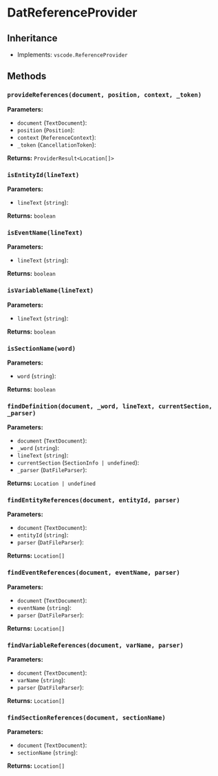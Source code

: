 # DatReferenceProvider

## Inheritance

- Implements: `vscode.ReferenceProvider`

## Methods

### `provideReferences(document, position, context, _token)`

**Parameters:**

- `document` (`TextDocument`): 
- `position` (`Position`): 
- `context` (`ReferenceContext`): 
- `_token` (`CancellationToken`): 

**Returns:** `ProviderResult<Location[]>`

### `isEntityId(lineText)`

**Parameters:**

- `lineText` (`string`): 

**Returns:** `boolean`

### `isEventName(lineText)`

**Parameters:**

- `lineText` (`string`): 

**Returns:** `boolean`

### `isVariableName(lineText)`

**Parameters:**

- `lineText` (`string`): 

**Returns:** `boolean`

### `isSectionName(word)`

**Parameters:**

- `word` (`string`): 

**Returns:** `boolean`

### `findDefinition(document, _word, lineText, currentSection, _parser)`

**Parameters:**

- `document` (`TextDocument`): 
- `_word` (`string`): 
- `lineText` (`string`): 
- `currentSection` (`SectionInfo | undefined`): 
- `_parser` (`DatFileParser`): 

**Returns:** `Location | undefined`

### `findEntityReferences(document, entityId, parser)`

**Parameters:**

- `document` (`TextDocument`): 
- `entityId` (`string`): 
- `parser` (`DatFileParser`): 

**Returns:** `Location[]`

### `findEventReferences(document, eventName, parser)`

**Parameters:**

- `document` (`TextDocument`): 
- `eventName` (`string`): 
- `parser` (`DatFileParser`): 

**Returns:** `Location[]`

### `findVariableReferences(document, varName, parser)`

**Parameters:**

- `document` (`TextDocument`): 
- `varName` (`string`): 
- `parser` (`DatFileParser`): 

**Returns:** `Location[]`

### `findSectionReferences(document, sectionName)`

**Parameters:**

- `document` (`TextDocument`): 
- `sectionName` (`string`): 

**Returns:** `Location[]`

